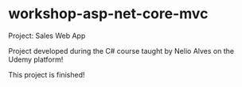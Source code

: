 # workshop-asp-net-core-mvc
Project: Sales Web App

Project developed during the C# course taught by Nelio Alves on the Udemy platform!

This project is finished!